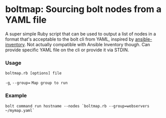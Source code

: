 # boltmap: Sourcing bolt nodes from a YAML file

A super simple Ruby script that can be used to output a list of nodes in a format that's acceptable to the bolt cli from YAML, inspired by [ansible-inventory](https://github.com/ody/bolt-playground/tree/master/ansible-inventory).  Not actually compatible with Ansible Inventory though.  Can provide specific YAML file on the cli or provide it via STDIN.

### Usage

`boltmap.rb [options] file`

`-g`, `--group=` `Map group to run`

### Example

`` bolt command run hostname --nodes `boltmap.rb --group=webservers ~/mymap.yaml` ``
